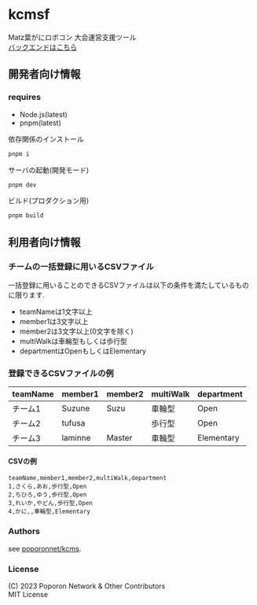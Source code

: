 # kcmsf

Matz葉がにロボコン 大会運営支援ツール  
[バックエンドはこちら](https://github.com/poporonnet/kcms)

## 開発者向け情報

### requires

- Node.js(latest)
- pnpm(latest)

依存関係のインストール

```bash
pnpm i
```

サーバの起動(開発モード)

```bash
pnpm dev
```

ビルド(プロダクション用)

```bash
pnpm build
```

## 利用者向け情報

### チームの一括登録に用いるCSVファイル

一括登録に用いることのできるCSVファイルは以下の条件を満たしているものに限ります.

- teamNameは1文字以上
- member1は3文字以上
- member2は3文字以上(0文字を除く)
- multiWalkは車輪型もしくは歩行型
- departmentはOpenもしくはElementary

### 登録できるCSVファイルの例

| teamName | member1 | member2 | multiWalk | department |
| -------- | ------- | ------- | --------- | ---------- |
| チーム1  | Suzune  | Suzu    | 車輪型    | Open       |
| チーム2  | tufusa  |         | 歩行型    | Open       |
| チーム3  | laminne | Master  | 車輪型    | Elementary |

#### CSVの例

```CSV
teamName,member1,member2,multiWalk,department
1,さくら,あお,歩行型,Open
2,ちひろ,ゆう,歩行型,Open
3,れいか,やどん,歩行型,Open
4,かに,,車輪型,Elementary
```

### Authors

see [poporonnet/kcms](https://github.com/poporonnet/kcms?tab=readme-ov-file#authorslicense).

### License

(C) 2023 Poporon Network & Other Contributors  
MIT License
